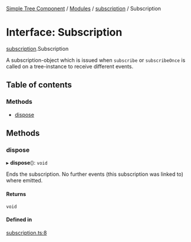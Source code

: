 [Simple Tree Component](../README.md) / [Modules](../modules.md) / [subscription](subscription.md) / Subscription

# Interface: Subscription

[subscription](subscription.md).Subscription

A subscription-object which is issued when `subscribe` or `subscribeOnce` is called on a tree-instance to receive different events.

## Table of contents

### Methods

- [dispose](subscription.Subscription.md#dispose)

## Methods

### dispose

▸ **dispose**(): `void`

Ends the subscription. No further events (this subscription was linked to) where emitted.

#### Returns

`void`

#### Defined in

[subscription.ts:8](https://github.com/ckotzbauer/simple-tree-component/blob/ad6211e/src/types/subscription.ts#L8)
